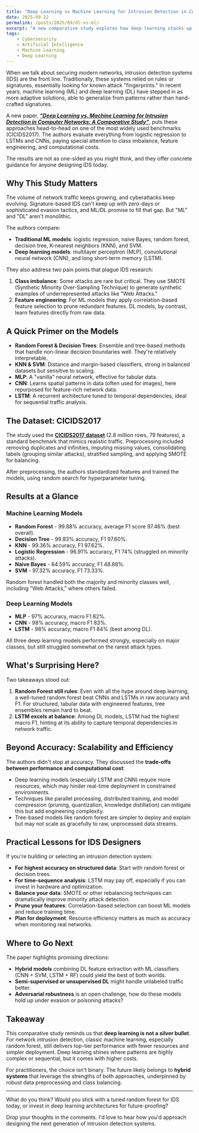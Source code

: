 ```yaml
---
title: "Deep Learning vs Machine Learning for Intrusion Detection in Computer Networks"
date: 2025-09-22
permalink: /posts/2025/09/dl-vs-ml/
excerpt: "A new comparative study explores how deep learning stacks up against classic machine learning for intrusion detection in computer networks, revealing both surprising winners and practical trade-offs."
tags:
    - Cybersecurity
    - Artificial Intelligence
    - Machine Learning
    - Deep Learning
---
```


When we talk about securing modern networks, intrusion detection systems (IDS) are the front line. Traditionally, these systems relied on rules or signatures, essentially looking for known attack "fingerprints." In recent years, machine learning (ML) and deep learning (DL) have stepped in as more adaptive solutions, able to generalize from patterns rather than hand-crafted signatures.

A new paper, <a href="https://doi.org/10.3390/app15041903" target="_blank"><em><strong>"Deep Learning vs. Machine Learning for Intrusion Detection in Computer Networks: A Comparative Study"</em></strong></a>, puts these approaches head-to-head on one of the most widely used benchmarks (CICIDS2017). The authors evaluate everything from logistic regression to LSTMs and CNNs, paying special attention to class imbalance, feature engineering, and computational costs.

The results are not as one-sided as you might think, and they offer concrete guidance for anyone designing IDS today.


## Why This Study Matters

The volume of network traffic keeps growing, and cyberattacks keep evolving. Signature-based IDS can't keep up with zero-days or sophisticated evasion tactics, and ML/DL promise to fill that gap. But "ML" and "DL" aren't monolithic. 

The authors compare:

- **Traditional ML models**: logistic regression, naive Bayes, random forest, decision tree, K-nearest neighbors (KNN), and SVM.
- **Deep learning models**: multilayer perceptron (MLP), convolutional neural network (CNN), and long short-term memory (LSTM).

They also address two pain points that plague IDS research:

1. **Class imbalance**: Some attacks are rare but critical. They use SMOTE (Synthetic Minority Over-Sampling Technique) to generate synthetic examples of underrepresented attacks like "Web Attacks."
2. **Feature engineering**: For ML models they apply correlation-based feature selection to prune redundant features. DL models, by contrast, learn features directly from raw data.


## A Quick Primer on the Models

- **Random Forest & Decision Trees**: Ensemble and tree-based methods that handle non-linear decision boundaries well. They're relatively interpretable.
- **KNN & SVM**: Distance and margin-based classifiers, strong in balanced datasets but sensitive to scaling.
- **MLP**: A "vanilla" neural network, effective for tabular data.
- **CNN**: Learns spatial patterns in data (often used for images), here repurposed for feature-rich network data.
- **LSTM**: A recurrent architecture tuned to temporal dependencies, ideal for sequential traffic analysis.


## The Dataset: CICIDS2017

The study used the <a href="https://ieee-dataport.org/documents/cicids2017" target="_blank"><strong>CICIDS2017 dataset</strong></a> (2.8 million rows, 79 features), a standard benchmark that mimics realistic traffic. Preprocessing included removing duplicates and infinities, imputing missing values, consolidating labels (grouping similar attacks), stratified sampling, and applying SMOTE for balancing.

After preprocessing, the authors standardized features and trained the models, using random search for hyperparameter tuning.

## Results at a Glance

### Machine Learning Models

- **Random Forest** - 99.88% accuracy, average F1 score 97.46% (best overall).
- **Decision Tree** - 99.83% accuracy, F1 97.60%.
- **KNN** - 99.36% accuracy, F1 97.62%.
- **Logistic Regression** - 96.91% accuracy, F1 74% (struggled on minority attacks).
- **Naive Bayes** - 64.59% accuracy, F1 48.88%.
- **SVM** - 97.32% accuracy, F1 73.33%.

Random forest handled both the majority and minority classes well, including "Web Attacks," where others failed.

### Deep Learning Models

- **MLP** - 97% accuracy, macro F1 82%.
- **CNN** - 98% accuracy, macro F1 83%.
- **LSTM** - 98% accuracy, macro F1 84% (best among DL).

All three deep learning models performed strongly, especially on major classes, but still struggled somewhat on the rarest attack types.


## What's Surprising Here?

Two takeaways stood out:

1. **Random Forest still rules**: Even with all the hype around deep learning, a well-tuned random forest beat CNNs and LSTMs in raw accuracy and F1. For structured, tabular data with engineered features, tree ensembles remain hard to beat.
2. **LSTM excels at balance**: Among DL models, LSTM had the highest macro F1, hinting at its ability to capture temporal dependencies in network traffic.


## Beyond Accuracy: Scalability and Efficiency

The authors didn't stop at accuracy. They discussed the **trade-offs between performance and computational cost**:

- Deep learning models (especially LSTM and CNN) require more resources, which may hinder real-time deployment in constrained environments.
- Techniques like parallel processing, distributed training, and model compression (pruning, quantization, knowledge distillation) can mitigate this but add engineering complexity.
- Tree-based models like random forest are simpler to deploy and explain but may not scale as gracefully to raw, unprocessed data streams.


## Practical Lessons for IDS Designers

If you're building or selecting an intrusion detection system:

- **For highest accuracy on structured data**: Start with random forest or decision trees.
- **For time-sequence analysis**: LSTM may pay off, especially if you can invest in hardware and optimization.
- **Balance your data**: SMOTE or other rebalancing techniques can dramatically improve minority attack detection.
- **Prune your features**: Correlation-based selection can boost ML models and reduce training time.
- **Plan for deployment**: Resource efficiency matters as much as accuracy when monitoring real networks.


## Where to Go Next

The paper highlights promising directions:

- **Hybrid models** combining DL feature extraction with ML classifiers (CNN + SVM, LSTM + RF) could yield the best of both worlds.
- **Semi-supervised or unsupervised DL** might handle unlabeled traffic better.
- **Adversarial robustness** is an open challenge, how do these models hold up under evasion or poisoning attacks?


## Takeaway

This comparative study reminds us that **deep learning is not a silver bullet**. For network intrusion detection, classic machine learning, especially random forest, still delivers top-tier performance with fewer resources and simpler deployment. Deep learning shines where patterns are highly complex or sequential, but it comes with higher costs.

For practitioners, the choice isn't binary. The future likely belongs to **hybrid systems** that leverage the strengths of both approaches, underpinned by robust data preprocessing and class balancing.

---

What do you think? Would you stick with a tuned random forest for IDS today, or invest in deep learning architectures for future-proofing? 

Drop your thoughts in the comments. I'd love to hear how you'd approach designing the next generation of intrusion detection systems.
